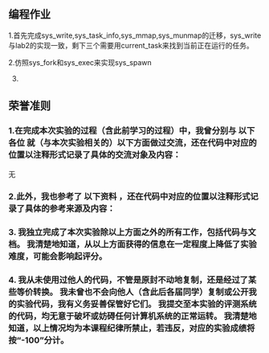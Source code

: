 ## 编程作业
1.首先完成sys_write,sys_task_info,sys_mmap,sys_munmap的迁移，sys_write与lab2的实现一致，剩下三个需要用current_task来找到当前正在运行的任务。

2.仿照sys_fork和sys_exec来实现sys_spawn

3.

## 荣誉准则

### 1.在完成本次实验的过程（含此前学习的过程）中，我曾分别与 以下各位 就（与本次实验相关的）以下方面做过交流，还在代码中对应的位置以注释形式记录了具体的交流对象及内容：

无

### 2.此外，我也参考了 以下资料 ，还在代码中对应的位置以注释形式记录了具体的参考来源及内容：

### 3. 我独立完成了本次实验除以上方面之外的所有工作，包括代码与文档。 我清楚地知道，从以上方面获得的信息在一定程度上降低了实验难度，可能会影响起评分。

### 4. 我从未使用过他人的代码，不管是原封不动地复制，还是经过了某些等价转换。 我未曾也不会向他人（含此后各届同学）复制或公开我的实验代码，我有义务妥善保管好它们。 我提交至本实验的评测系统的代码，均无意于破坏或妨碍任何计算机系统的正常运转。 我清楚地知道，以上情况均为本课程纪律所禁止，若违反，对应的实验成绩将按“-100”分计。